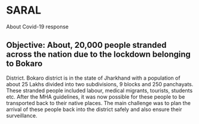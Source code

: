 # SARAL
About Covid-19 response

## Objective: About, 20,000 people stranded across the nation due to the lockdown belonging to Bokaro
District. Bokaro district is in the state of Jharkhand with a population of about 25 Lakhs divided
into two subdivisions, 9 blocks and 250 panchayats. These stranded people included labour,
medical migrants, tourists, students etc. After the MHA guidelines, it was now possible for
these people to be transported back to their native places. The main challenge was to plan
the arrival of these people back into the district safely and also ensure their surveillance.
